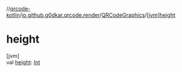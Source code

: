 //[qrcode-kotlin](../../../index.md)/[io.github.g0dkar.qrcode.render](../index.md)/[QRCodeGraphics](index.md)/[[jvm]height]([jvm]height.md)

# height

[jvm]\
val [height]([jvm]height.md): [Int](https://kotlinlang.org/api/latest/jvm/stdlib/kotlin/-int/index.html)
